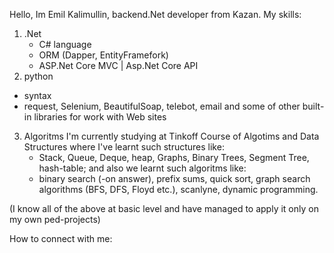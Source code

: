 Hello, Im Emil Kalimullin, backend.Net developer from Kazan.
My skills:
1) .Net
   - C# language 
   - ORM (Dapper, EntityFramefork)
   - ASP.Net Core MVC | Asp.Net Core API
2) python
  - syntax
  - request, Selenium, BeautifulSoap, telebot, email and some of other built-in libraries for work with Web sites
3) Algoritms
  I'm currently studying at Tinkoff Course of Algotims and Data Structures where I've learnt such structures like:
    - Stack, Queue, Deque, heap,  Graphs, Binary Trees, Segment Tree, hash-table;
  and also we learnt such algoritms like:
    - binary search (-on answer), prefix sums, quick sort, graph search algorithms (BFS, DFS, Floyd etc.), scanlyne, dynamic programming.
    
(I know all of the above at basic level and have managed to apply it only on my own ped-projects)

How to connect with me: 
<!--
**NeedCookies/NeedCookies** is a ✨ _special_ ✨ repository because its `README.md` (this file) appears on your GitHub profile.

Here are some ideas to get you started:

- 🔭 I’m currently working on ...
- 🌱 I’m currently learning ...
- 👯 I’m looking to collaborate on ...
- 🤔 I’m looking for help with ...
- 💬 Ask me about ...
- 📫 How to reach me: ...
- 😄 Pronouns: ...
- ⚡ Fun fact: ...
-->
